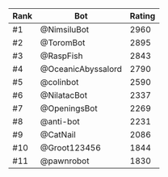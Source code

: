 Rank|Bot|Rating
---|---|---
#1|@NimsiluBot|2960
#2|@ToromBot|2895
#3|@RaspFish|2843
#4|@OceanicAbyssalord|2790
#5|@colinbot|2590
#6|@NilatacBot|2337
#7|@OpeningsBot|2269
#8|@anti-bot|2231
#9|@CatNail|2086
#10|@Groot123456|1844
#11|@pawnrobot|1830
